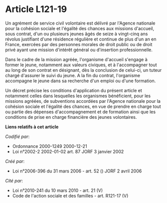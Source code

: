 # Article L121-19

Un agrément de service civil volontaire est délivré par l'Agence nationale pour la cohésion sociale et l'égalité des chances
aux missions d'accueil, sous contrat, d'un ou plusieurs jeunes âgés de seize à vingt-cinq ans révolus justifiant d'une
résidence régulière et continue de plus d'un an en France, exercées par des personnes morales de droit public ou de droit
privé ayant une mission d'intérêt général ou d'insertion professionnelle.

Dans le cadre de la mission agréée, l'organisme d'accueil s'engage à former le jeune, notamment aux valeurs civiques, et à
l'accompagner tout au long de son contrat en désignant, dès la conclusion de celui-ci, un tuteur chargé d'assurer le suivi du
jeune. A la fin du contrat, l'organisme accompagne le jeune dans sa recherche d'un emploi ou d'une formation.

Un décret précise les conditions d'application du présent article et notamment celles dans lesquelles les organismes
bénéficient, pour les missions agréées, de subventions accordées par l'Agence nationale pour la cohésion sociale et l'égalité
des chances, en vue de prendre en charge tout ou partie des dépenses d'accompagnement et de formation ainsi que les
conditions de prise en charge financière des jeunes volontaires.

**Liens relatifs à cet article**

_Codifié par_:

  - Ordonnance 2000-1249 2000-12-21
  - Loi n°2002-2 2002-01-02 art. 87 JORF 3 janvier 2002

_Créé par_:

  - Loi n°2006-396 du 31 mars 2006 - art. 52 () JORF 2 avril 2006

_Cité par_:

  - Loi n°2010-241 du 10 mars 2010 - art. 21 (V)
  - Code de l'action sociale et des familles - art. R121-17 (V)

